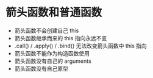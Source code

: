 # 箭头函数和普通函数

- 箭头函数不会创建自己 this
- 箭头函数继承而来的 this 指向永远不变
- .call() / .apply() / .bind() 无法改变箭头函数中 this 指向
- 箭头函数不能作为构造函数使用
- 箭头函数没有自己的 arguments
- 箭头函数没有自己原型
